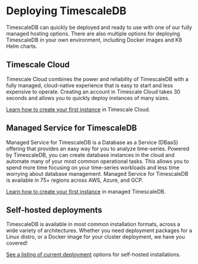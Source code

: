 # Deploying TimescaleDB

TimescaleDB can quickly be deployed and ready to use with one of our
fully managed hosting options. There are also multiple options for
deploying TimescaleDB in your own environment, including Docker images
and K8 Helm charts.

## Timescale Cloud

Timescale Cloud combines the power and reliability of TimescaleDB with a
fully managed, cloud-native experience that is easy to start and less expensive
to operate. Creating an account in Timescale Cloud takes 30 seconds and allows
you to quickly deploy instances of many sizes.

[Learn how to create your first instance][timescale-cloud] in Timescale Cloud.


## Managed Service for TimescaleDB

Managed Service for TimescaleDB is a Database as a Service (DBaaS) offering that provides an easy
way for you to analyze time-series. Powered by TimescaleDB, you can create database
 instances in the cloud and automate many of your most common operational tasks.
 This allows you to spend more time focusing on your time-series workloads and less
 time worrying about database management. Managed Service for TimescaleDB is available in 75+
 regions across AWS, Azure, and GCP.

[Learn how to create your first instance][timescale-mst] in managed TimescaleDB.

## Self-hosted deployments

TimescaleDB is available in most common installation formats, across a wide
variety of architectures. Whether you need deployment packages for a Linux
distro, or a Docker image for your cluster deployment, we have you covered!

[See a listing of current deployment][self-hosted] options for self-hosted installations.


[timescale-cloud]: /install/latest/installation-cloud/
[timescale-mst]: /install/latest/installation-mst/
[self-hosted]: /install/latest/self-hosted/
